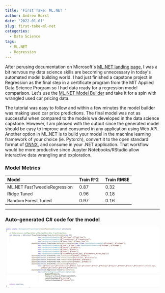 ```yaml
---
title: 'First Take: ML.NET '
author: Andrew Borst
date: '2022-01-01'
slug: first-take-ml-net
categories:
  - Data Science
tags:
  - ML.NET
  - Regression
---
```


After perusing documentation on Microsoft's [ML.NET landing page](https://dotnet.microsoft.com/en-us/apps/machinelearning-ai/ml-dotnet), I was a bit nervous my data science skills are becoming unnecessary in today's automated model building world. I had just finished a capstone project in Regression as the final step in a certificate program from the MIT Applied Data Science Program so I had data ready for a regression model comparison. Let's use the [ML.NET Model Builder](https://dotnet.microsoft.com/en-us/learn/ml-dotnet/get-started-tutorial/intro) and take it for a spin with wrangled used car pricing data. 

The tutorial was easy to follow and within a few minutes the model builder was making used car price predictions. The final model was not as successful when compared to the models we developed in the data science capstone. However, I am pleased with the output since the generated model should be easy to improve and consumed in any application using Web API. Another option in ML.NET is to build your model in the machine learning framework of your choice (ie. Pytorch), convert it to the open standard format of [ONNX](https://docs.microsoft.com/en-us/azure/machine-learning/how-to-use-automl-onnx-model-dotnet), and consume in your .NET application. That workflow would be more productive since Jupyter Notebooks/RStudio allow interactive data wrangling and exploration.   


### Model Metrics 

| Model                           | Train R^2 &nbsp;   | Train RMSE |
|:----------------------          | :---------  | :--------- |
| ML.NET FastTweedieRegression &nbsp;    | 0.87         | 0.32       |
| Ridge Tuned                     | 0.96         | 0.18       |
| Random Forest Tuned             | 0.97         | 0.16       |


***

### Auto-generated C# code for the model  

![Generated Code](Model_builder_generated_code.jpg)

